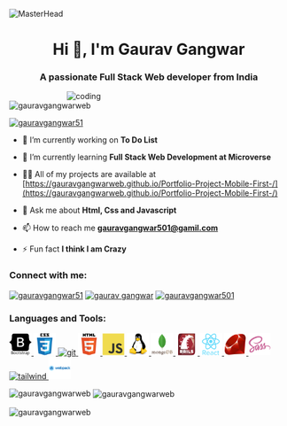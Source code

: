 ![MasterHead](https://images.squarespace-cdn.com/content/v1/60479868292a5d29e69ac6b9/023f904a-d3ca-496c-9afb-9745b2d7b503/Basics+of+Video+Coding.gif?format=1000w)
<h1 align="center">Hi 👋, I'm Gaurav Gangwar</h1>
<h3 align="center">A passionate Full Stack Web developer from India</h3>
<img align="right" alt="coding" width="400" src="https://mycannabisaccountant.com/wp-content/uploads/2022/02/e87c5693979173.5e7f9c4d14e64.gif">

<p align="left"> <img src="https://komarev.com/ghpvc/?username=gauravgangwarweb&label=Profile%20views&color=0e75b6&style=flat" alt="gauravgangwarweb" /> </p>

<p align="left"> <a href="https://twitter.com/gauravgangwar51" target="blank"><img src="https://img.shields.io/twitter/follow/gauravgangwar51?logo=twitter&style=for-the-badge" alt="gauravgangwar51" /></a> </p>

- 🔭 I’m currently working on **To Do List**

- 🌱 I’m currently learning **Full Stack Web Development at Microverse**

- 👨‍💻 All of my projects are available at [https://gauravgangwarweb.github.io/Portfolio-Project-Mobile-First-/](https://gauravgangwarweb.github.io/Portfolio-Project-Mobile-First-/)

- 💬 Ask me about **Html, Css and Javascript**

- 📫 How to reach me **gauravgangwar501@gamil.com**

- ⚡ Fun fact **I think I am Crazy**

<h3 align="left">Connect with me:</h3>
<p align="left">
<a href="https://twitter.com/gauravgangwar51" target="blank"><img align="center" src="https://raw.githubusercontent.com/rahuldkjain/github-profile-readme-generator/master/src/images/icons/Social/twitter.svg" alt="gauravgangwar51" height="30" width="40" /></a>
<a href="https://linkedin.com/in/gaurav gangwar" target="blank"><img align="center" src="https://raw.githubusercontent.com/rahuldkjain/github-profile-readme-generator/master/src/images/icons/Social/linked-in-alt.svg" alt="gaurav gangwar" height="30" width="40" /></a>
<a href="https://www.hackerrank.com/gauravgangwar501" target="blank"><img align="center" src="https://raw.githubusercontent.com/rahuldkjain/github-profile-readme-generator/master/src/images/icons/Social/hackerrank.svg" alt="gauravgangwar501" height="30" width="40" /></a>
</p>

<h3 align="left">Languages and Tools:</h3>
<p align="left"> <a href="https://getbootstrap.com" target="_blank" rel="noreferrer"> <img src="https://raw.githubusercontent.com/devicons/devicon/master/icons/bootstrap/bootstrap-plain-wordmark.svg" alt="bootstrap" width="40" height="40"/> </a> <a href="https://www.w3schools.com/css/" target="_blank" rel="noreferrer"> <img src="https://raw.githubusercontent.com/devicons/devicon/master/icons/css3/css3-original-wordmark.svg" alt="css3" width="40" height="40"/> </a> <a href="https://git-scm.com/" target="_blank" rel="noreferrer"> <img src="https://www.vectorlogo.zone/logos/git-scm/git-scm-icon.svg" alt="git" width="40" height="40"/> </a> <a href="https://www.w3.org/html/" target="_blank" rel="noreferrer"> <img src="https://raw.githubusercontent.com/devicons/devicon/master/icons/html5/html5-original-wordmark.svg" alt="html5" width="40" height="40"/> </a> <a href="https://developer.mozilla.org/en-US/docs/Web/JavaScript" target="_blank" rel="noreferrer"> <img src="https://raw.githubusercontent.com/devicons/devicon/master/icons/javascript/javascript-original.svg" alt="javascript" width="40" height="40"/> </a> <a href="https://www.linux.org/" target="_blank" rel="noreferrer"> <img src="https://raw.githubusercontent.com/devicons/devicon/master/icons/linux/linux-original.svg" alt="linux" width="40" height="40"/> </a> <a href="https://www.mongodb.com/" target="_blank" rel="noreferrer"> <img src="https://raw.githubusercontent.com/devicons/devicon/master/icons/mongodb/mongodb-original-wordmark.svg" alt="mongodb" width="40" height="40"/> </a> <a href="https://rubyonrails.org" target="_blank" rel="noreferrer"> <img src="https://raw.githubusercontent.com/devicons/devicon/master/icons/rails/rails-original-wordmark.svg" alt="rails" width="40" height="40"/> </a> <a href="https://reactjs.org/" target="_blank" rel="noreferrer"> <img src="https://raw.githubusercontent.com/devicons/devicon/master/icons/react/react-original-wordmark.svg" alt="react" width="40" height="40"/> </a> <a href="https://www.ruby-lang.org/en/" target="_blank" rel="noreferrer"> <img src="https://raw.githubusercontent.com/devicons/devicon/master/icons/ruby/ruby-original.svg" alt="ruby" width="40" height="40"/> </a> <a href="https://sass-lang.com" target="_blank" rel="noreferrer"> <img src="https://raw.githubusercontent.com/devicons/devicon/master/icons/sass/sass-original.svg" alt="sass" width="40" height="40"/> </a> <a href="https://tailwindcss.com/" target="_blank" rel="noreferrer"> <img src="https://www.vectorlogo.zone/logos/tailwindcss/tailwindcss-icon.svg" alt="tailwind" width="40" height="40"/> </a> <a href="https://webpack.js.org" target="_blank" rel="noreferrer"> <img src="https://raw.githubusercontent.com/devicons/devicon/d00d0969292a6569d45b06d3f350f463a0107b0d/icons/webpack/webpack-original-wordmark.svg" alt="webpack" width="40" height="40"/> </a> </p

<p><img align="left" src="https://github-readme-stats.vercel.app/api/top-langs?username=gauravgangwarweb&show_icons=true&locale=en&layout=compact" alt="gauravgangwarweb" /></p>

<p>&nbsp;<img align="center" src="https://github-readme-stats.vercel.app/api?username=gauravgangwarweb&show_icons=true&locale=en" alt="gauravgangwarweb" /></p>

<p><img align="center" src="https://github-readme-streak-stats.herokuapp.com/?user=gauravgangwarweb&" alt="gauravgangwarweb" /></p>
